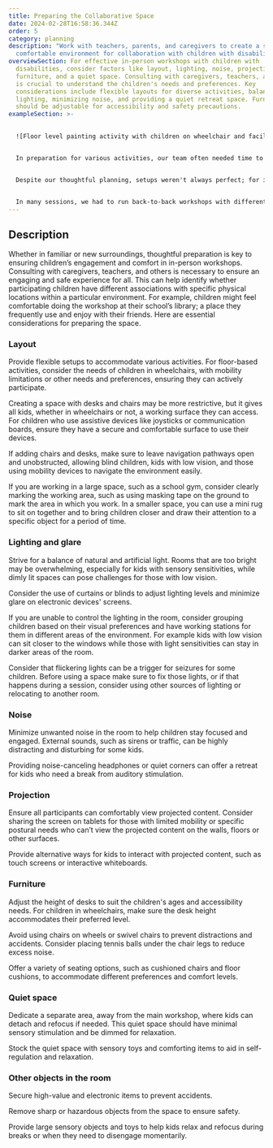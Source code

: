 ```yaml
---
title: Preparing the Collaborative Space
date: 2024-02-28T16:58:36.344Z
order: 5
category: planning
description: "Work with teachers, parents, and caregivers to create a safe and
  comfortable environment for collaboration with children with disabilities. "
overviewSection: For effective in-person workshops with children with
  disabilities, consider factors like layout, lighting, noise, projection,
  furniture, and a quiet space. Consulting with caregivers, teachers, and others
  is crucial to understand the children's needs and preferences. Key
  considerations include flexible layouts for diverse activities, balanced
  lighting, minimizing noise, and providing a quiet retreat space. Furniture
  should be adjustable for accessibility and safety precautions.
exampleSection: >-
  

  ![Floor level painting activity with children on wheelchair and facilitators ](/assets/uploads/design-activity-using-the-prototype_hubcbd8cb1fbfe2b60d025736e0186a09d_2552060_1000x0_resize_q75_box.jpg "Painting on the floor with Weavly was inaccessible for some of the students using mobility devices.")


  In preparation for various activities, our team often needed time to set up the space. For workshops outside the school, we arranged setups days prior to ensure chairs, desks, and pathways catered to our participants' needs. In school, we coordinated with teachers and arrived early to set up. While classrooms were usually ready, additional setup was required for off-site activities like the gym or library.


  Despite our thoughtful planning, setups weren't always perfect; for instance, we had planned an activity to run robots with Weavly and make them paint geometric shapes on the floor, as shown in the image here. However, one of our students couldn't engage in this floor-level activity to track their robot and execute their program. In this situation, we used an iPad to film the floor activity and streamed it to a laptop placed for easy visibility. Although planning the space was a big help, our team was always ready to make changes on the fly to ensure everyone could equally participate.


  In many sessions, we had to run back-to-back workshops with different groups of students with diverse needs. We only had a few minutes in between the sessions to reorganize the space based on the needs of the new group. Having important points documented and available in the facilitation plan immensely helped our team to quickly reorganize the space in a short time and have it ready for the next group.
---
```

## Description

Whether in familiar or new surroundings, thoughtful preparation is key to ensuring children’s engagement and comfort in in-person workshops. Consulting with caregivers, teachers, and others is necessary to ensure an engaging and safe experience for all. This can help identify whether participating children have different associations with specific physical locations within a particular environment. For example, children might feel comfortable doing the workshop at their school’s library; a place they frequently use and enjoy with their friends. Here are essential considerations for preparing the space.

### Layout

Provide flexible setups to accommodate various activities. For floor-based activities, consider the needs of children in wheelchairs, with mobility limitations or other needs and preferences, ensuring they can actively participate.

Creating a space with desks and chairs may be more restrictive, but it gives all kids, whether in wheelchairs or not, a working surface they can access. For children who use assistive devices like joysticks or communication boards, ensure they have a secure and comfortable surface to use their devices.

If adding chairs and desks, make sure to leave navigation pathways open and unobstructed, allowing blind children, kids with low vision, and those using mobility devices to navigate the environment easily.

If you are working in a large space, such as a school gym, consider clearly marking the working area, such as using masking tape on the ground to mark the area in which you work. In a smaller space, you can use a mini rug to sit on together and to bring children closer and draw their attention to a specific object for a period of time.

### Lighting and glare

Strive for a balance of natural and artificial light. Rooms that are too bright may be overwhelming, especially for kids with sensory sensitivities, while dimly lit spaces can pose challenges for those with low vision.

Consider the use of curtains or blinds to adjust lighting levels and minimize glare on electronic devices' screens.

If you are unable to control the lighting in the room, consider grouping children based on their visual preferences and have working stations for them in different areas of the environment. For example kids with low vision can sit closer to the windows while those with light sensitivities can stay in darker areas of the room.  

Consider that flickering lights can be a trigger for seizures for some children. Before using a space make sure to fix those lights, or if that happens during a session, consider using other sources of lighting or relocating to another room. 

### Noise

Minimize unwanted noise in the room to help children stay focused and engaged. External sounds, such as sirens or traffic, can be highly distracting and disturbing for some kids. 

Providing noise-canceling headphones or quiet corners can offer a retreat for kids who need a break from auditory stimulation.

### Projection

Ensure all participants can comfortably view projected content. Consider sharing the screen on tablets for those with limited mobility or specific postural needs who can’t view the projected content on the walls, floors or other surfaces. 

Provide alternative ways for kids to interact with projected content, such as touch screens or interactive whiteboards.

### Furniture

Adjust the height of desks to suit the children's ages and accessibility needs. For children in wheelchairs, make sure the desk height accommodates their preferred level.

Avoid using chairs on wheels or swivel chairs to prevent distractions and accidents. Consider placing tennis balls under the chair legs to reduce excess noise.

Offer a variety of seating options, such as cushioned chairs and floor cushions, to accommodate different preferences and comfort levels.

### Quiet space

Dedicate a separate area, away from the main workshop, where kids can detach and refocus if needed. This quiet space should have minimal sensory stimulation and be dimmed for relaxation.

Stock the quiet space with sensory toys and comforting items to aid in self-regulation and relaxation.

### Other objects in the room

Secure high-value and electronic items to prevent accidents. 

Remove sharp or hazardous objects from the space to ensure safety.

Provide large sensory objects and toys to help kids relax and refocus during breaks or when they need to disengage momentarily.
